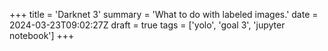 +++
title = 'Darknet 3'
summary = 'What to do with labeled images.'
date = 2024-03-23T09:02:27Z
draft = true
tags = ['yolo', 'goal 3', 'jupyter notebook']
+++

